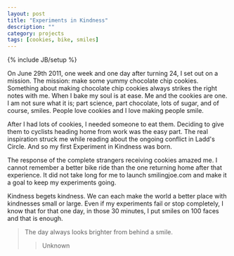 ```yaml
---
layout: post
title: "Experiments in Kindness"
description: ""
category: projects
tags: [cookies, bike, smiles]
---
```

{% include JB/setup %}



On June 29th 2011, one week and one day after turning 24, I set out on a mission. The mission: make some yummy chocolate chip cookies. Something about making chocolate chip cookies always strikes the right notes with me. When I bake my soul is at ease. Me and the cookies are one. I am not sure what it is; part science, part chocolate, lots of sugar, and of course, smiles. People love cookies and I love making people smile.

After I had lots of cookies, I needed someone to eat them. Deciding to give them to cyclists heading home from work was the easy part. The real inspiration struck me while reading about the ongoing conflict in Ladd's Circle. And so my first Experiment in Kindness was born.

The response of the complete strangers receiving cookies amazed me. I cannot remember a better bike ride than the one returning home after that experience. It did not take long for me to launch smilingjoe.com and make it a goal to keep my experiments going.

Kindness begets kindness. We can each make the world a better place with kindnesses small or large. Even if my experiments fail or stop completely, I know that for that one day, in those 30 minutes, I put smiles on 100 faces and that is enough.

> The day always looks brighter from behind a smile.
>> Unknown
